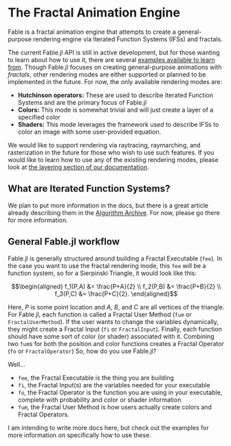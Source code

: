 # The Fractal Animation Engine

Fable is a fractal animation engine that attempts to create a general-purpose rendering engine via Iterated Function Systems (IFSs) and fractals.

The current Fable.jl API is still in active development, but for those wanting to learn about how to use it, there are several [examples available to learn from](https://github.com/leios/Fable.jl/tree/main/examples).
Though Fable.jl focuses on creating general-purpose animations with *fractals*, other rendering modes are either supported or planned to be implemented in the future.
For now, the only available rendering modes are:
* **Hutchinson operators:** These are used to describe Iterated Function Systems and are the primary focus of Fable.jl
* **Colors:** This mode is somewhat trivial and will just create a layer of a specified color
* **Shaders:** This mode leverages the framework used to describe IFSs to color an image with some user-provided equation.

We would like to support rendering via raytracing, raymarching, and rasterization in the future for those who wish to use such features.
If you would like to learn how to use any of the existing rendering modes, please look at [the layering section of our documentation](layering.md).

## What are Iterated Function Systems?

We plan to put more information in the docs, but there is a great article already describing them in the [Algorithm Archive](https://www.algorithm-archive.org/contents/IFS/IFS.html).
For now, please go there for more information.

## General Fable.jl workflow

Fable.jl is generally structured around building a Fractal Executable (`fee`).
In the case you want to use the fractal rendering mode, this `fee` will be a function system, so for a Sierpinski Triangle, it would look like this:

```math
\begin{aligned}
f_1(P,A) &= \frac{P+A}{2} \\
f_2(P,B) &= \frac{P+B}{2} \\
f_3(P,C) &= \frac{P+C}{2}.
\end{aligned}
```

Here, $P$ is some point location and $A$, $B$, and $C$ are all vertices of the triangle.
For Fable.jl, each function is called a Fractal User Method (`fum` or `FractalUserMethod`).
If the user wants to change the variables dynamically, they might create a Fractal Input (`fi` or `FractalInput`).
Finally, each function should have some sort of color (or shader) associated with it.
Combining two `fum`s for both the position and color functions creates a Fractal Operator (`fo` or `FractalOperator`)
So, how do you use Fable.jl?

Well...

* `fee`, the Fractal Executable is the thing you are building
* `fi`, the Fractal Input(s) are the variables needed for your executable
* `fo`, the Fractal Operator is the function you are using in your executable, complete with probability and color or shader information
* `fum`, the Fractal User Method is how users actually create colors and Fractal Operators.

I am intending to write more docs here, but check out the examples for more information on specifically how to use these.
